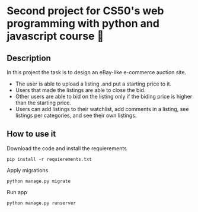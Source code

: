 # Second project for CS50's web programming with python and javascript course 👻
## Description
In this project the task is to design an eBay-like e-commerce auction site. 
* The user is able to upload a listing .and put a starting price to it. 
* Users that made the listings are able to close the bid.
* Other users are able to bid on the listing only if the biding price is higher than the starting price.
* Users can add listings to their watchlist, add comments in a listing, see listings per categories, and see their own listings.
## How to use it
Download the code and install the requierements
```
pip install -r requierements.txt
```
Apply migrations 
```
python manage.py migrate
```
Run app 
```
python manage.py runserver 
```
